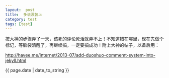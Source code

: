 ```yaml
---
layout:  post
title:  多说没装上
category: test
tags: [test]
---
```


<p>按大神的步骤弄了一天，该死的评论死活就弄不上！不知道错在哪里，现在先做个标记，等脑袋清醒了，再继续搞，一定要搞成功！附上大神的帖子，以备后用：</p>
<p><a href="http://havee.me/internet/2013-07/add-duoshuo-commemt-system-into-jekyll.html">http://havee.me/internet/2013-07/add-duoshuo-commemt-system-into-jekyll.html</a></p>
{{ page.date | date_to_string }}

